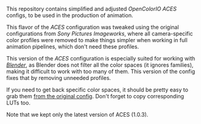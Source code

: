 This repository contains simplified and adjusted *OpenColorIO ACES* configs, to be used in the production of animation.

This flavor of the *ACES* configuration was tweaked using the original configurations from *Sony Pictures Imageworks*, where all camera-specific color profiles were removed to make things simpler when working in full animation pipelines, which don't need these profiles.

This version of the *ACES* configuration is especially suited for working with [*Blender*](http://blender.org), as Blender does not filter all the color spaces (it ignores families), making it difficult to work with too many of them. This version of the config fixes that by removing unneeded profiles.

If you need to get back specific color spaces, it should be pretty easy to grab them [from the original config](https://github.com/imageworks/OpenColorIO-Configs). Don't forget to copy corresponding LUTs too.

Note that we kept only the latest version of ACES (1.0.3).
